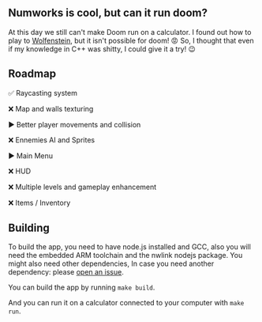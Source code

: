 ## Numworks is cool, but can it run doom?

At this day we still can't make Doom run on a calculator. I found out how to play to [Wolfenstein](https://github.com/zenith391/numworks-wolfenstein), but it isn't possible for doom! 😡 So, I thought that even if my knowledge in C++ was shitty, I could give it a try! 😉

## Roadmap

✅ Raycasting system

❌ Map and walls texturing

▶️ Better player movements and collision

❌ Ennemies AI and Sprites

▶️ Main Menu

❌ HUD

❌ Multiple levels and gameplay enhancement

❌ Items / Inventory

## Building

To build the app, you need to have node.js installed and GCC, also you will need the embedded ARM toolchain and the nwlink nodejs package. You might also need other dependencies, In case you need another dependency: please [open an issue](https://github.com/riley0122/numworks_template_cpp/issues/new).

You can build the app by running
`
make build
`.

And you can run it on a calculator connected to your computer with
`
make run
`.


